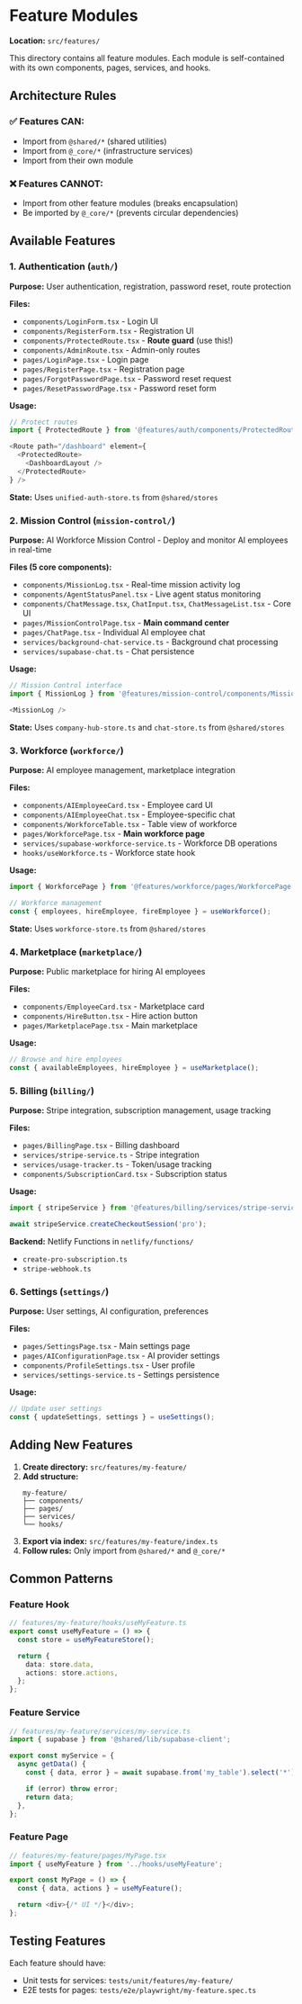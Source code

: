 # Feature Modules

**Location:** `src/features/`

This directory contains all feature modules. Each module is self-contained with its own components, pages, services, and hooks.

## Architecture Rules

### ✅ Features CAN:

- Import from `@shared/*` (shared utilities)
- Import from `@_core/*` (infrastructure services)
- Import from their own module

### ❌ Features CANNOT:

- Import from other feature modules (breaks encapsulation)
- Be imported by `@_core/*` (prevents circular dependencies)

## Available Features

### 1. Authentication (`auth/`)

**Purpose:** User authentication, registration, password reset, route protection

**Files:**

- `components/LoginForm.tsx` - Login UI
- `components/RegisterForm.tsx` - Registration UI
- `components/ProtectedRoute.tsx` - **Route guard** (use this!)
- `components/AdminRoute.tsx` - Admin-only routes
- `pages/LoginPage.tsx` - Login page
- `pages/RegisterPage.tsx` - Registration page
- `pages/ForgotPasswordPage.tsx` - Password reset request
- `pages/ResetPasswordPage.tsx` - Password reset form

**Usage:**

```typescript
// Protect routes
import { ProtectedRoute } from '@features/auth/components/ProtectedRoute';

<Route path="/dashboard" element={
  <ProtectedRoute>
    <DashboardLayout />
  </ProtectedRoute>
} />
```

**State:** Uses `unified-auth-store.ts` from `@shared/stores`

### 2. Mission Control (`mission-control/`)

**Purpose:** AI Workforce Mission Control - Deploy and monitor AI employees in real-time

**Files (5 core components):**

- `components/MissionLog.tsx` - Real-time mission activity log
- `components/AgentStatusPanel.tsx` - Live agent status monitoring
- `components/ChatMessage.tsx`, `ChatInput.tsx`, `ChatMessageList.tsx` - Core UI
- `pages/MissionControlPage.tsx` - **Main command center**
- `pages/ChatPage.tsx` - Individual AI employee chat
- `services/background-chat-service.ts` - Background chat processing
- `services/supabase-chat.ts` - Chat persistence

**Usage:**

```typescript
// Mission Control interface
import { MissionLog } from '@features/mission-control/components/MissionLog';

<MissionLog />
```

**State:** Uses `company-hub-store.ts` and `chat-store.ts` from `@shared/stores`

### 3. Workforce (`workforce/`)

**Purpose:** AI employee management, marketplace integration

**Files:**

- `components/AIEmployeeCard.tsx` - Employee card UI
- `components/AIEmployeeChat.tsx` - Employee-specific chat
- `components/WorkforceTable.tsx` - Table view of workforce
- `pages/WorkforcePage.tsx` - **Main workforce page**
- `services/supabase-workforce-service.ts` - Workforce DB operations
- `hooks/useWorkforce.ts` - Workforce state hook

**Usage:**

```typescript
import { WorkforcePage } from '@features/workforce/pages/WorkforcePage';

// Workforce management
const { employees, hireEmployee, fireEmployee } = useWorkforce();
```

**State:** Uses `workforce-store.ts` from `@shared/stores`

### 4. Marketplace (`marketplace/`)

**Purpose:** Public marketplace for hiring AI employees

**Files:**

- `components/EmployeeCard.tsx` - Marketplace card
- `components/HireButton.tsx` - Hire action button
- `pages/MarketplacePage.tsx` - Main marketplace

**Usage:**

```typescript
// Browse and hire employees
const { availableEmployees, hireEmployee } = useMarketplace();
```

### 5. Billing (`billing/`)

**Purpose:** Stripe integration, subscription management, usage tracking

**Files:**

- `pages/BillingPage.tsx` - Billing dashboard
- `services/stripe-service.ts` - Stripe integration
- `services/usage-tracker.ts` - Token/usage tracking
- `components/SubscriptionCard.tsx` - Subscription status

**Usage:**

```typescript
import { stripeService } from '@features/billing/services/stripe-service';

await stripeService.createCheckoutSession('pro');
```

**Backend:** Netlify Functions in `netlify/functions/`

- `create-pro-subscription.ts`
- `stripe-webhook.ts`

### 6. Settings (`settings/`)

**Purpose:** User settings, AI configuration, preferences

**Files:**

- `pages/SettingsPage.tsx` - Main settings page
- `pages/AIConfigurationPage.tsx` - AI provider settings
- `components/ProfileSettings.tsx` - User profile
- `services/settings-service.ts` - Settings persistence

**Usage:**

```typescript
// Update user settings
const { updateSettings, settings } = useSettings();
```

## Adding New Features

1. **Create directory:** `src/features/my-feature/`
2. **Add structure:**
   ```
   my-feature/
   ├── components/
   ├── pages/
   ├── services/
   └── hooks/
   ```
3. **Export via index:** `src/features/my-feature/index.ts`
4. **Follow rules:** Only import from `@shared/*` and `@_core/*`

## Common Patterns

### Feature Hook

```typescript
// features/my-feature/hooks/useMyFeature.ts
export const useMyFeature = () => {
  const store = useMyFeatureStore();

  return {
    data: store.data,
    actions: store.actions,
  };
};
```

### Feature Service

```typescript
// features/my-feature/services/my-service.ts
import { supabase } from '@shared/lib/supabase-client';

export const myService = {
  async getData() {
    const { data, error } = await supabase.from('my_table').select('*');

    if (error) throw error;
    return data;
  },
};
```

### Feature Page

```typescript
// features/my-feature/pages/MyPage.tsx
import { useMyFeature } from '../hooks/useMyFeature';

export const MyPage = () => {
  const { data, actions } = useMyFeature();

  return <div>{/* UI */}</div>;
};
```

## Testing Features

Each feature should have:

- Unit tests for services: `tests/unit/features/my-feature/`
- E2E tests for pages: `tests/e2e/playwright/my-feature.spec.ts`
